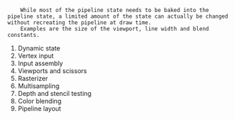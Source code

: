         While most of the pipeline state needs to be baked into the pipeline state, a limited amount of the state can actually be changed without recreating the pipeline at draw time. 
        Examples are the size of the viewport, line width and blend constants. 

1. Dynamic state
2. Vertex input
3. Input assembly
4. Viewports and scissors
5. Rasterizer
6. Multisampling
7. Depth and stencil testing
8. Color blending
9. Pipeline layout